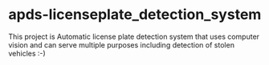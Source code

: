 # apds-licenseplate_detection_system
This project is Automatic license plate detection system that uses computer vision and can serve multiple purposes including detection of stolen vehicles :-)
